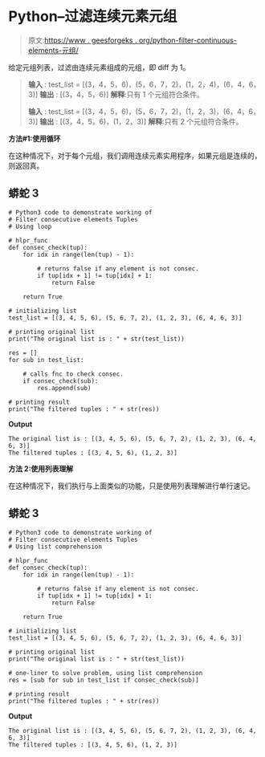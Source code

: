 # Python–过滤连续元素元组

> 原文:[https://www . geesforgeks . org/python-filter-continuous-elements-元组/](https://www.geeksforgeeks.org/python-filter-consecutive-elements-tuples/)

给定元组列表，过滤由连续元素组成的元组，即 diff 为 1。

> **输入** : test_list = [(3，4，5，6)，(5，6，7，2)，(1，2，4)，(6，4，6，3)]
> **输出** : [(3，4，5，6)]
> **解释**:只有 1 个元组符合条件。
> 
> **输入** : test_list = [(3，4，5，6)，(5，6，7，2)，(1，2，3)，(6，4，6，3)]
> **输出** : [(3，4，5，6)，(1，2，3)]
> **解释**:只有 2 个元组符合条件。

**方法#1:使用循环**

在这种情况下，对于每个元组，我们调用连续元素实用程序，如果元组是连续的，则返回真。

## 蟒蛇 3

```
# Python3 code to demonstrate working of 
# Filter consecutive elements Tuples
# Using loop

# hlpr_func 
def consec_check(tup):
    for idx in range(len(tup) - 1):

        # returns false if any element is not consec.
        if tup[idx + 1] != tup[idx] + 1:
            return False 

    return True 

# initializing list
test_list = [(3, 4, 5, 6), (5, 6, 7, 2), (1, 2, 3), (6, 4, 6, 3)]

# printing original list
print("The original list is : " + str(test_list))

res = []
for sub in test_list:

    # calls fnc to check consec.
    if consec_check(sub):
        res.append(sub)

# printing result 
print("The filtered tuples : " + str(res))
```

**Output**

```
The original list is : [(3, 4, 5, 6), (5, 6, 7, 2), (1, 2, 3), (6, 4, 6, 3)]
The filtered tuples : [(3, 4, 5, 6), (1, 2, 3)]

```

**方法 2:使用列表理解**

在这种情况下，我们执行与上面类似的功能，只是使用列表理解进行单行速记。

## 蟒蛇 3

```
# Python3 code to demonstrate working of 
# Filter consecutive elements Tuples
# Using list comprehension

# hlpr_func 
def consec_check(tup):
    for idx in range(len(tup) - 1):

        # returns false if any element is not consec.
        if tup[idx + 1] != tup[idx] + 1:
            return False 

    return True 

# initializing list
test_list = [(3, 4, 5, 6), (5, 6, 7, 2), (1, 2, 3), (6, 4, 6, 3)]

# printing original list
print("The original list is : " + str(test_list))

# one-liner to solve problem, using list comprehension
res = [sub for sub in test_list if consec_check(sub)]

# printing result 
print("The filtered tuples : " + str(res))
```

**Output**

```
The original list is : [(3, 4, 5, 6), (5, 6, 7, 2), (1, 2, 3), (6, 4, 6, 3)]
The filtered tuples : [(3, 4, 5, 6), (1, 2, 3)]

```